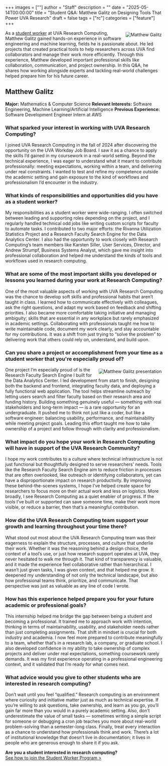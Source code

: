 +++
images = [""]
author = "Staff"
description = ""
date = "2025-05-14T00:00:00"
title = "Student Q&A: Matthew Galitz on Designing Tools That Power UVA Research"
draft = false
tags = ["rc"]
categories = ["feature"]
+++

<img src="/images/2025-students/matthew-1.png" alt="Matthew Galitz" style="max-width:50%;margin:5px;float:right;">

As a [student worker](https://www.rc.virginia.edu/about/students/) at UVA Research Computing, Matthew Galitz gained hands-on experience in software engineering and machine learning, fields he is passionate about. He led projects that created practical tools to help researchers across UVA find collaborators and manage their work more efficiently. Through this experience, Matthew developed important professional skills like collaboration, communication, and project ownership. In this Q&A, he shares how working alongside experts and tackling real-world challenges helped prepare him for his future career.

## Matthew Galitz 

__Major:__ Mathematics & Computer Science 
__Relevant Interests:__ Software Engineering, Machine Learning/Artificial Intelligence 
__Previous Experience:__ Software Development Engineer Intern at AWS 
 
### What sparked your interest in working with UVA Research Computing?  

I joined UVA Research Computing in the fall of 2024 after discovering the opportunity on the UVA Workday Job Board. I saw it as a chance to apply the skills I’d gained in my coursework in a real-world setting. Beyond the technical experience, I was eager to understand what it meant to contribute professionally: meeting expectations, working within a team, and delivering under real constraints. I wanted to test and refine my competence outside the academic setting and gain exposure to the kind of workflows and professionalism I’d encounter in the industry. 
 
### What kinds of responsibilities and opportunities did you have as a student worker?  

My responsibilities as a student worker were wide-ranging. I often switched between leading and supporting roles depending on the project, and I regularly handled technical odd jobs like writing custom scripts for faculty to automate tasks. I contributed to two major efforts: the Rivanna Utilization Statistics Project and a Research Faculty Search Engine for the Data Analytics Center. I also had the opportunity to work closely with Research Computing’s team members like Karsten Siller, User Services, Director, and Andrew Strumpf, Business Systems Analyst, which gave me insight into professional collaboration and helped me understand the kinds of tools and workflows used in research computing. 
 
### What are some of the most important skills you developed or lessons you learned during your work at Research Computing?  

One of the most valuable aspects of working with UVA Research Computing was the chance to develop soft skills and professional habits that aren’t taught in class. I learned how to communicate effectively with colleagues, ask the right questions, and adapt my work based on feedback and shifting priorities. I also became more comfortable taking initiative and managing ambiguity; skills that are essential in any workplace but rarely emphasized in academic settings. Collaborating with professionals taught me how to write maintainable code, document my work clearly, and stay accountable for my contributions. It was a shift from just trying to “solve the problem” to delivering work that others could rely on, understand, and build upon. 

### Can you share a project or accomplishment from your time as a student worker that you're especially proud of?

<img src="/images/2025-students/matthew-2.png" alt="Matthew Galitz presentation" style="max-width:50%;margin:5px;float:right;">

One project I’m especially proud of is the Research Faculty Search Engine I built for the Data Analytics Center. I led development from start to finish, designing both the backend and frontend, integrating faculty data, and deploying a fully functional web application. The tool helps streamline outreach by letting users search and filter faculty based on their research area and funding history. Building something genuinely useful — something with real stakeholders and long-term impact — is a rare opportunity for an undergraduate. It pushed me to think not just like a coder, but like a software engineer: balancing usability, performance, and maintainability while meeting project goals. Leading this effort taught me how to take ownership of a project and follow through with clarity and professionalism.

### What impact do you hope your work in Research Computing will have in support of the UVA Research Community? 

I hope my work contributes to a culture where technical infrastructure is not just functional but thoughtfully designed to serve researchers' needs. Tools like the Research Faculty Search Engine aim to reduce friction in processes that are often overlooked, like outreach or identifying collaborators, yet can have a disproportionate impact on research productivity. By improving these behind-the-scenes systems, I hope I’ve helped create space for researchers to focus more on their actual work and less on logistics. More broadly, I see Research Computing as a quiet enabler of progress. If the tools I’ve built or supported can save someone time, make their work more visible, or reduce a barrier, then that’s a meaningful contribution. 
 
### How did the UVA Research Computing team support your growth and learning throughout your time there?  

What stood out most about the UVA Research Computing team was their eagerness to explain the structure, processes, and culture that underlie their work. Whether it was the reasoning behind a design choice, the context of a tool’s use, or just how research support operates at UVA, they never hesitated to walk me through it. That kind of transparency is valuable, and it made the experience feel collaborative rather than hierarchical. I wasn’t just given tasks, I was given context, and that helped me grow. It deepened my understanding of not only the technical landscape, but also how professional teams think, prioritize, and communicate. That perspective was just as valuable as any line of code I wrote. 
 
### How has this experience helped prepare you for your future academic or professional goals?  
 
This internship helped me bridge the gap between being a student and becoming a professional. It trained me to approach work with intention, thinking in terms of maintainability, usability, and stakeholder needs rather than just completing assignments. That shift in mindset is crucial for both industry and academia. I now feel more prepared to contribute meaningfully to a team, whether that’s in a research lab, a company, or graduate school. I also developed confidence in my ability to take ownership of complex projects and deliver under real expectations, something coursework rarely demands. It was my first experience operating in a professional engineering context, and it validated that I’m ready for what comes next. 
 
### What advice would you give to other students who are interested in research computing?  

Don’t wait until you feel “qualified.” Research computing is an environment where curiosity and initiative matter just as much as technical expertise. If you’re willing to ask questions, take ownership, and learn as you go, you’ll gain far more than you would in a purely academic setting. Also, don’t underestimate the value of small tasks — sometimes writing a simple script for someone or debugging a cron job teaches you more about real-world problem-solving than a semester-long class. Finally, treat every interaction as a chance to understand how professionals think and work. There’s a lot of institutional knowledge that doesn’t live in documentation; it lives in people who are generous enough to share it if you ask. 

__Are you a student interested in research computing?__  
[See how to join the Student Worker Program >](https://www.rc.virginia.edu/about/students/)